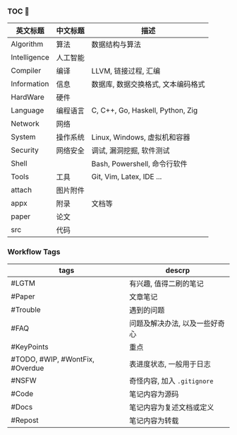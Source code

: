 ### TOC 🚀

| 英文标题       | 中文标题    | 描述                                | 
| -------------- | ----------- | ----------------------------------- | 
| Algorithm      | 算法        | 数据结构与算法                                  | 
| Intelligence   | 人工智能    |                                    | 
| Compiler       | 编译      | LLVM, 链接过程, 汇编            | 
| Information       | 信息      | 数据库, 数据交换格式, 文本编码格式                |
| HardWare       | 硬件        |                                     |
| Language       | 编程语言    | C, C++, Go, Haskell, Python, Zig         | 
| Network        | 网络        |                                     |
| System         | 操作系统    | Linux, Windows, 虚拟机和容器 | 
| Security       | 网络安全    | 调试, 漏洞挖掘, 软件测试            |
| Shell          |             | Bash, Powershell, 命令行软件                  |
| Tools          | 工具        | Git, Vim, Latex, IDE ...                 |  
| attach         | 图片附件 |                                     |     
| appx      | 附录        | 文档等                              |    
| paper          | 论文        |                                     |     
| src            | 代码            |                                     |   

### Workflow Tags

| tags                            | descrp                         |
| ------------------------------- | ------------------------------ |
| #LGTM                           | 有兴趣, 值得二刷的笔记         |
| #Paper                          | 文章笔记                       |
| #Trouble                        | 遇到的问题                     |
| #FAQ                            | 问题及解决办法, 以及一些好奇心 |
| #KeyPoints                      | 重点                           |
| #TODO, #WIP, #WontFix, #Overdue | 表进度状态, 一般用于日志       |
| #NSFW                           | 奇怪内容, 加入 `.gitignore`    |
| #Code                           | 笔记内容为源码                 |
| #Docs                           | 笔记内容为复述文档或定义       |
| #Repost                         | 笔记内容为转载                               |
